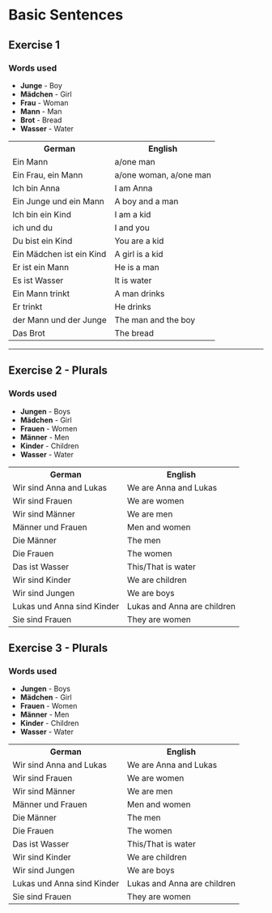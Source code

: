 # Basic Sentences

## Exercise 1

### Words used
+ **Junge** - Boy
+ **Mädchen** - Girl
+ **Frau** - Woman
+ **Mann** - Man
+ **Brot** - Bread
+ **Wasser** - Water

<table>
	<tr>
		<th>German</th>
		<th>English</th>
	</tr>
	<tr>
		<td>Ein Mann</td>
		<td>a/one man</td>
	</tr>
	<tr>
		<td>Ein Frau, ein Mann</td>
		<td>a/one woman, a/one man</td>
	</tr>
	<tr>
		<td>Ich bin Anna</td>
		<td>I am Anna</td>
	</tr>
	<tr>
		<td>Ein Junge und ein Mann</td>
		<td>A boy and a man</td>
	</tr>
	<tr>
		<td>Ich bin ein Kind</td>
		<td>I am a kid</td>
	</tr>
	<tr>
		<td>ich und du</td>
		<td>I and you</td>
	</tr>
	<tr>
		<td>Du bist ein Kind</td>
		<td>You are a kid</td>
	</tr>
	<tr>
		<td>Ein Mädchen ist ein Kind</td>
		<td>A girl is a kid</td>
	</tr>
	<tr>
		<td>Er ist ein Mann</td>
		<td>He is a man</td>
	</tr>
	<tr>
		<td>Es ist Wasser</td>
		<td>It is water</td>
	</tr>
	<tr>
		<td>Ein Mann trinkt</td>
		<td>A man drinks</td>
	</tr>
	<tr>
		<td>Er trinkt</td>
		<td>He drinks</td>
	</tr>
	<tr>
		<td>der Mann und der Junge</td>
		<td>The man and the boy</td>
	</tr>
	<tr>
		<td>Das Brot</td>
		<td>The bread</td>
	</tr>
</table>

***

## Exercise 2 - Plurals

### Words used
+ **Jungen** - Boys
+ **Mädchen** - Girl
+ **Frauen** - Women
+ **Männer** - Men
+ **Kinder** - Children
+ **Wasser** - Water

<table>
	<tr>
		<th>German</th>
		<th>English</th>
	</tr>
	<tr>
		<td>Wir sind Anna and Lukas</td>
		<td>We are Anna and Lukas</td>
	</tr>
	<tr>
		<td>Wir sind Frauen</td>
		<td>We are women</td>
	</tr>
	<tr>
		<td>Wir sind Männer</td>
		<td>We are men</td>
	</tr>
	<tr>
		<td>Männer und Frauen</td>
		<td>Men and women</td>
	</tr>
	<tr>
		<td>Die Männer</td>
		<td>The men</td>
	</tr>
	<tr>
		<td>Die Frauen</td>
		<td>The women</td>
	</tr>
	<tr>
		<td>Das ist Wasser</td>
		<td>This/That is water</td>
	</tr>
	<tr>
		<td>Wir sind Kinder</td>
		<td>We are children</td>
	</tr>
	<tr>
		<td>Wir sind Jungen</td>
		<td>We are boys</td>
	</tr>
	<tr>
		<td>Lukas und Anna sind Kinder</td>
		<td>Lukas and Anna are children</td>
	</tr>
	<tr>
		<td>Sie sind Frauen</td>
		<td>They are women</td>
	</tr>
</table>

## Exercise 3 - Plurals

### Words used
+ **Jungen** - Boys
+ **Mädchen** - Girl
+ **Frauen** - Women
+ **Männer** - Men
+ **Kinder** - Children
+ **Wasser** - Water

<table>
	<tr>
		<th>German</th>
		<th>English</th>
	</tr>
	<tr>
		<td>Wir sind Anna and Lukas</td>
		<td>We are Anna and Lukas</td>
	</tr>
	<tr>
		<td>Wir sind Frauen</td>
		<td>We are women</td>
	</tr>
	<tr>
		<td>Wir sind Männer</td>
		<td>We are men</td>
	</tr>
	<tr>
		<td>Männer und Frauen</td>
		<td>Men and women</td>
	</tr>
	<tr>
		<td>Die Männer</td>
		<td>The men</td>
	</tr>
	<tr>
		<td>Die Frauen</td>
		<td>The women</td>
	</tr>
	<tr>
		<td>Das ist Wasser</td>
		<td>This/That is water</td>
	</tr>
	<tr>
		<td>Wir sind Kinder</td>
		<td>We are children</td>
	</tr>
	<tr>
		<td>Wir sind Jungen</td>
		<td>We are boys</td>
	</tr>
	<tr>
		<td>Lukas und Anna sind Kinder</td>
		<td>Lukas and Anna are children</td>
	</tr>
	<tr>
		<td>Sie sind Frauen</td>
		<td>They are women</td>
	</tr>
</table>
